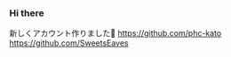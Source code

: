 ### Hi there 
新しくアカウント作りました👋
https://github.com/phc-kato
https://github.com/SweetsEaves
<!--
**hisashi-kato-v2/hisashi-kato-v2** is a ✨ _special_ ✨ repository because its `README.md` (this file) appears on your GitHub profile.

-- プロファイル
[![Top Langs](https://github-readme-stats.vercel.app/api/top-langs/?username=hisashi-kato-v2&layout=compact
)](https://github.com/anuraghazra/github-readme-stats)
[![Anurag's GitHub stats](https://github-readme-stats.vercel.app/api?username=hisashi-kato-v2)](https://github.com/anuraghazra/github-readme-stats)
[![trophy](https://github-profile-trophy.vercel.app/?username=hisashi-kato-v2)](https://github.com/hisashi-kato-v2/github-profile-trophy)

Here are some ideas to get you started:

- 🔭 I’m currently working on ...
- 🌱 I’m currently learning ...
- 👯 I’m looking to collaborate on ...
- 🤔 I’m looking for help with ...
- 💬 Ask me about ...
- 📫 How to reach me: ...
- 😄 Pronouns: ...
- ⚡ Fun fact: ...
-->
